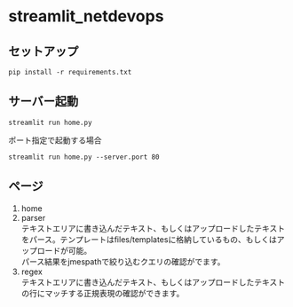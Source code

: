 # streamlit_netdevops

## セットアップ
```
pip install -r requirements.txt
```

## サーバー起動
```
streamlit run home.py
```

ポート指定で起動する場合  
```
streamlit run home.py --server.port 80
```

## ページ
1. home
2. parser  
テキストエリアに書き込んだテキスト、もしくはアップロードしたテキストをパース。テンプレートはfiles/templatesに格納しているもの、もしくはアップロードが可能。  
パース結果をjmespathで絞り込むクエリの確認がでます。
3. regex  
テキストエリアに書き込んだテキスト、もしくはアップロードしたテキストの行にマッチする正規表現の確認ができます。